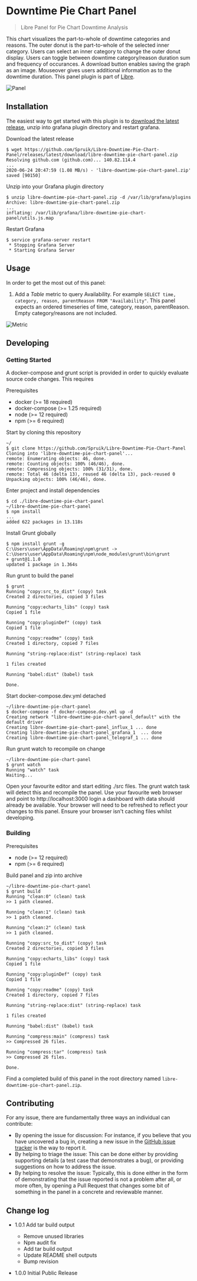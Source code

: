 # Downtime Pie Chart Panel

> Libre Panel for Pie Chart Downtime Analysis

This chart visualizes the part-to-whole of downtime categories and reasons. The outer donut is the part-to-whole of the selected inner category. Users can select an inner category to change the outer donut display. Users can toggle between downtime category/reason duration sum and frequency of occurances. A download button enables saving the graph as an image. Mouseover gives users additional information as to the downtime duration. This panel plugin is part of [Libre](https://github.com/Spruik/Libre).

![Panel](docs/libre-downtime-pie-chart-panel.gif)

## Installation

The easiest way to get started with this plugin is to [download the latest release](https://github.com/Spruik/Libre-Downtime-Pie-Chart-Panel/releases/latest/download/libre-downtime-pie-chart-panel.zip), unzip into grafana plugin directory and restart grafana.

Download the latest release

```shell
$ wget https://github.com/Spruik/Libre-Downtime-Pie-Chart-Panel/releases/latest/download/libre-downtime-pie-chart-panel.zip
Resolving github.com (github.com)... 140.82.114.4
...
2020-06-24 20:47:59 (1.08 MB/s) - 'libre-downtime-pie-chart-panel.zip' saved [90150]
```

Unzip into your Grafana plugin directory

```shell
$ unzip libre-downtime-pie-chart-panel.zip -d /var/lib/grafana/plugins
Archive: libre-downtime-pie-chart-panel.zip
...
inflating: /var/lib/grafana/libre-downtime-pie-chart-panel/utils.js.map
```

Restart Grafana

```shell
$ service grafana-server restart
 * Stopping Grafana Server
 * Starting Grafana Server
```

## Usage

In order to get the most out of this panel:

1. Add a *Table* metric to query Availability. For example `SELECT time, category, reason, parentReason FROM "Availability"`. This panel expects an ordered timeseries of time, category, reason, parentReason. Empty category/reasons are not included.

![Metric](docs/libre-downtime-pie-chart-panel-metrics.png)

## Developing

### Getting Started

A docker-compose and grunt script is provided in order to quickly evaluate source code changes. This requires

Prerequisites

- docker (>= 18 required)
- docker-compose (>= 1.25 required)
- node (>= 12 required)
- npm (>= 6 required)

Start by cloning this repository

```shell
~/
$ git clone https://github.com/Spruik/Libre-Downtime-Pie-Chart-Panel
Cloning into 'libre-downtime-pie-chart-panel'...
remote: Enumerating objects: 46, done.
remote: Counting objects: 100% (46/46), done.
remote: Compressing objects: 100% (31/31), done.
remote: Total 46 (delta 13), reused 46 (delta 13), pack-reused 0
Unpacking objects: 100% (46/46), done.
```

Enter project and install dependencies

```shell
$ cd ./libre-downtime-pie-chart-panel
~/libre-downtime-pie-chart-panel
$ npm install
...
added 622 packages in 13.118s
```

Install Grunt globally

```shell
$ npm install grunt -g
C:\Users\user\AppData\Roaming\npm\grunt -> C:\Users\user\AppData\Roaming\npm\node_modules\grunt\bin\grunt
+ grunt@1.1.0
updated 1 package in 1.364s
```

Run grunt to build the panel

```shell
$ grunt
Running "copy:src_to_dist" (copy) task
Created 2 directories, copied 3 files

Running "copy:echarts_libs" (copy) task
Copied 1 file

Running "copy:pluginDef" (copy) task
Copied 1 file

Running "copy:readme" (copy) task
Created 1 directory, copied 7 files

Running "string-replace:dist" (string-replace) task

1 files created

Running "babel:dist" (babel) task

Done.

```

Start docker-compose.dev.yml detached

```shell
~/libre-downtime-pie-chart-panel
$ docker-compose -f docker-compose.dev.yml up -d
Creating network "libre-downtime-pie-chart-panel_default" with the default driver
Creating libre-downtime-pie-chart-panel_influx_1 ... done
Creating libre-downtime-pie-chart-panel_grafana_1  ... done
Creating libre-downtime-pie-chart-panel_telegraf_1 ... done
```

Run grunt watch to recompile on change

```shell
~/libre-downtime-pie-chart-panel
$ grunt watch
Running "watch" task
Waiting...
```

Open your favourite editor and start editing ./src files. The grunt watch task will detect this and recompile the panel. Use your favourite web browser and point to http://localhost:3000 login a dashboard with data should already be available. Your browser will need to be refreshed to reflect your changes to this panel. Ensure your browser isn't caching files whilst developing.

### Building

Prerequisites

- node (>= 12 required)
- npm (>= 6 required)

Build panel and zip into archive

```shell
~/libre-downtime-pie-chart-panel
$ grunt build
Running "clean:0" (clean) task
>> 1 path cleaned.

Running "clean:1" (clean) task
>> 1 path cleaned.

Running "clean:2" (clean) task
>> 1 path cleaned.

Running "copy:src_to_dist" (copy) task
Created 2 directories, copied 3 files

Running "copy:echarts_libs" (copy) task
Copied 1 file

Running "copy:pluginDef" (copy) task
Copied 1 file

Running "copy:readme" (copy) task
Created 1 directory, copied 7 files

Running "string-replace:dist" (string-replace) task

1 files created

Running "babel:dist" (babel) task

Running "compress:main" (compress) task
>> Compressed 26 files.

Running "compress:tar" (compress) task
>> Compressed 26 files.

Done.

```

Find a completed build of this panel in the root directory named `libre-downtime-pie-chart-panel.zip`.

## Contributing

For any issue, there are fundamentally three ways an individual can contribute:

- By opening the issue for discussion: For instance, if you believe that you have uncovered a bug in, creating a new issue in the [GitHub issue tracker](https://github.com/Spruik/Libre-Downtime-Pie-Chart-Panel/issues) is the way to report it.
- By helping to triage the issue: This can be done either by providing supporting details (a test case that demonstrates a bug), or providing suggestions on how to address the issue.
- By helping to resolve the issue: Typically, this is done either in the form of demonstrating that the issue reported is not a problem after all, or more often, by opening a Pull Request that changes some bit of something in the panel in a concrete and reviewable manner.

## Change log

- 1.0.1 Add tar build output
  - Remove unused libraries
  - Npm audit fix
  - Add tar build output
  - Update README shell outputs
  - Bump revision

- 1.0.0 Initial Public Release
